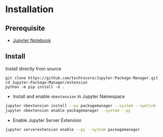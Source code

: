 # Installation

## Prerequisite
- [Jupyter Notebook](http://jupyter.org/)

## Install
Install directly from source
```
git clone https://github.com/techtocore/Jupyter-Package-Manager.git
cd Jupyter-Package-Manager/extension
python -m pip install -e .
```
- Install and enable `nbextension` in Jupyter Namespace
```bash
jupyter nbextension install --py packagemanager --system --symlink
jupyter nbextension enable packagemanager --system --py
```

- Enable Jupyter Server Extension
```bash
jupyter serverextension enable --py --system packagemanager
```
